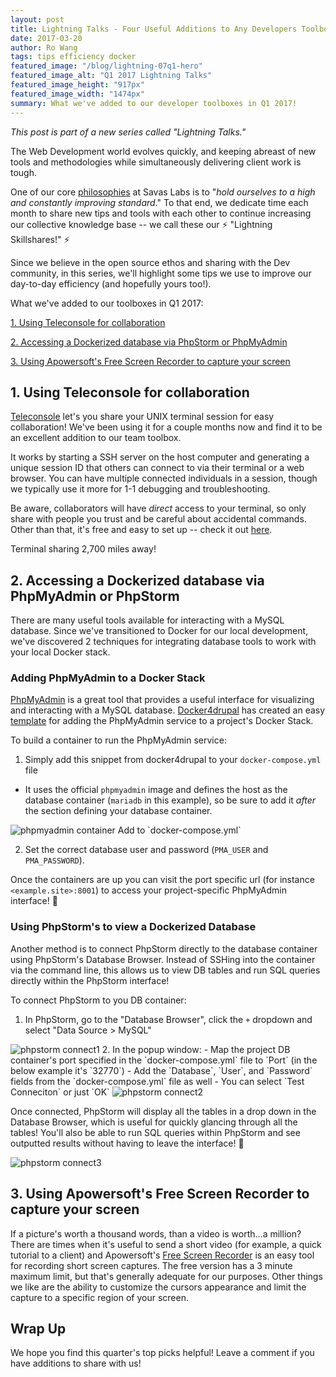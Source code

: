```yaml
---
layout: post
title: Lightning Talks - Four Useful Additions to Any Developers Toolbox in Q1 2017
date: 2017-03-20
author: Ro Wang
tags: tips efficiency docker
featured_image: "/blog/lightning-07q1-hero"
featured_image_alt: "Q1 2017 Lightning Talks"
featured_image_height: "917px"
featured_image_width: "1474px"
summary: What we've added to our developer toolboxes in Q1 2017!
---
```


_This post is part of a new series called "Lightning Talks."_

The Web Development world evolves quickly, and keeping abreast of new tools and methodologies while simultaneously delivering client work is tough.

One of our core [philosophies](http://savaslabs.com/mission-and-values/#excel) at Savas Labs is to "_hold ourselves to a high and constantly improving standard_." To that end, we dedicate time each month to share new tips and tools with each other to continue increasing our collective knowledge base -- we call these our :zap: "Lightning Skillshares!" :zap:

Since we believe in the open source ethos and sharing with the Dev community, in this series, we'll highlight some tips we use to improve our day-to-day efficiency (and hopefully yours too!).

What we've added to our toolboxes in Q1 2017:

[1. Using Teleconsole for collaboration](#using-teleconsole-for-collaboration)

[2. Accessing a Dockerized database via PhpStorm or PhpMyAdmin](#accessing-a-dockerized-database-via-phpmyadmin-or-phpstorm)

[3. Using Apowersoft's Free Screen Recorder to capture your screen](#using-apowersofts-free-screen-recorder-to-capture-your-screen)

## 1. Using Teleconsole for collaboration

[Teleconsole](https://www.teleconsole.com/) let's you share your UNIX terminal session for easy collaboration! We've been using it for a couple months now and find it to be an excellent addition to our team toolbox.

It works by starting a SSH server on the host computer and generating a unique session ID that others can connect to via their terminal or a web browser. You can have multiple connected individuals in a session, though we typically use it more for 1-1 debugging and troubleshooting.

Be aware, collaborators will have _direct_ access to your terminal, so only share with people you trust and be careful about accidental commands. Other than that, it's free and easy to set up -- check it out [here](https://www.teleconsole.com/).

<script type="text/javascript" src="https://asciinema.org/a/7oargr7f911dm8qz4c5m0k2iw.js" id="asciicast-7oargr7f911dm8qz4c5m0k2iw" async></script>
<span class="caption">Terminal sharing 2,700 miles away!</span>

## 2. Accessing a Dockerized database via PhpMyAdmin or PhpStorm

There are many useful tools available for interacting with a MySQL database. Since we've transitioned to Docker for our local development, we've discovered 2 techniques for integrating database tools to work with your local Docker stack.

### Adding PhpMyAdmin to a Docker Stack

[PhpMyAdmin](https://www.phpmyadmin.net/) is a great tool that provides a useful interface for visualizing and interacting with a MySQL database. [Docker4drupal](https://github.com/wodby/docker4drupal) has created an easy [template](https://github.com/wodby/docker4drupal/blob/master/docker-compose.yml) for adding the PhpMyAdmin service to a project's Docker Stack.

To build a container to run the PhpMyAdmin service:

1. Simply add this snippet from docker4drupal to your `docker-compose.yml` file
  - It uses the official `phpmyadmin` image and defines the host as the database container (`mariadb` in this example), so be sure to add it _after_ the section defining your database container.

<img src="/assets/img/blog/lightning-07q1-phpmyadmin.png" class="blog-image-large" alt="phpmyadmin container">
<span class="caption">Add to `docker-compose.yml`</span>

2. Set the correct database user and password (`PMA_USER` and `PMA_PASSWORD`).

Once the containers are up you can visit the port specific url (for instance `<example.site>:8001`) to access your project-specific PhpMyAdmin interface! :tada:

### Using PhpStorm's to view a Dockerized Database
Another method is to connect PhpStorm directly to the database container using PhpStorm's Database Browser. Instead of SSHing into the container via the command line, this allows us to view DB tables and run SQL queries directly within the PhpStorm interface!

To connect PhpStorm to you DB container:

1. In PhpStorm, go to the "Database Browser", click the `+` dropdown and select "Data Source > MySQL"
<img src="/assets/img/blog/lightning-07q1-pstorm1.png" class="blog-image-large" alt="phpstorm connect1">
2. In the popup window:
  - Map the project DB container's port specified in the `docker-compose.yml` file to `Port` (in the below example it's `32770`)
  - Add the `Database`, `User`, and `Password` fields from the `docker-compose.yml` file as well
  - You can select `Test Conneciton` or just `OK`
<img src="/assets/img/blog/lightning-07q1-pstorm2.png" class="blog-image-xl" alt="phpstorm connect2">

Once connected, PhpStorm will display all the tables in a drop down in the Database Browser, which is useful for quickly glancing through all the tables! You'll also be able to run SQL queries within PhpStorm and see outputted results without having to leave the interface! :star2:

<img src="/assets/img/blog/lightning-07q1-pstorm3.png" class="blog-image-xl" alt="phpstorm connect3">

## 3. Using Apowersoft's Free Screen Recorder to capture your screen

If a picture's worth a thousand words, than a video is worth...a million? There are times when it's useful to send a short video (for example, a quick tutorial to a client) and Apowersoft's [Free Screen Recorder](https://www.apowersoft.com/free-online-screen-recorder) is an easy tool for recording short screen captures. The free version has a 3 minute maximum limit, but that's generally adequate for our purposes. Other things we like are the ability to customize the cursors appearance and limit the capture to a specific region of your screen.

## Wrap Up
We hope you find this quarter's top picks helpful! Leave a comment if you have additions to share with us!